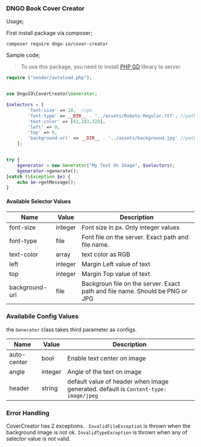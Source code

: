 ### DNGO Book Cover Creator

Usage;

First install package via composer;

```
composer require dngo-io/cover-creator
```


Sample code;
> To use this package, you need to install [PHP GD](http://php.net/manual/en/book.image.php) library to server

```php
require ("vendor/autoload.php");


use DngoIO\CoverCreator\Generator;

$selectors = [
        'font-size' => 18,  //px
        'font-type' => __DIR__ . '../assets/Roboto-Regular.ttf', //path of ttf file on server
        'text-color' => [61,183,228],
        'left' => 0,
        'top' => 0,
        'background-url' => __DIR__ . '../assets/background.jpg' //path of the png
    ];


try {
    $generator = new Generator("My Text On Image", $selectors);
    $generator->generate();
}catch (\Exception $e) {
    echo $e->getMessage();
}

```


#### Available Selector Values

|  Name |  Value  |   Description |
|-------|---------|---------------|
|  font-size |  integer | Font size  in px. Only integer values |
|  font-type |  file    | Font file on the server. Exact path and file name. |
|  text-color |  array |  text color as RGB |
|  left |  integer |  Margin Left value of text |
|  top |  integer |  Margin Top value of text |
|  background-url |  file |  Backgroun file on the server. Exact path and file name. Should be PNG or JPG |


### Availabile Config Values
the ``Generator`` class takes third parameter as configs.

| Name | Value  | Description |
|------|--------|-------------|
|   auto-center   |  bool  | Enable text center on image |
|   angle   | integer |Angle of the text on image |
|   header  | string | default value of header when image generated. default is  ``Content-type: image/jpeg`` |


### Error Handling

CoverCreator has 2 exceptions.
`` InvalidFileException`` is thrown when the background image is not ok.
``InvalidTypeException`` is thrown when any of selector value is not valid.
